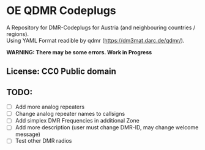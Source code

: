 # OE QDMR Codeplugs

A Repository for DMR-Codeplugs for Austria (and neighbouring countries / regions).  
Using YAML Format readible by qdmr (https://dm3mat.darc.de/qdmr/).

**WARNING: There may be some errors. Work in Progress**

## License: CC0 Public domain

## TODO:
- [ ] Add more analog repeaters
- [ ] Change analog repeater names to callsigns
- [ ] Add simplex DMR Frequencies in additional Zone
- [ ] Add more description (user must change DMR-ID, may change welcome message)
- [ ] Test other DMR radios 
